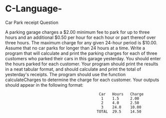 # C-Language-
Car Park receipt
Question

A parking garage charges a $2.00 minimum fee to park for up to three hours and an additional $0.50 per hour for each hour or part thereof over three hours. The maximum charge for any given 24-hour period is $10.00. Assume that no car parks for longer than 24 hours at a time. Write a program that will calculate and print the parking charges for each of three customers who parked their cars in this garage yesterday. You should enter the hours parked for each customer. Your program should print the results in a neat tabular format, and should calculate and print the total of yesterday's receipts. The program should use the function calculateCharges to determine the charge for each customer. Your outputs should appear in the following format:

                                              Car	Hours	Charge
                                               1 	1.5 	2.00
                                               2 	4.0 	2.50
                                               3 	24.0 	10.00
                                             TOTAL 	29.5 	14.50
